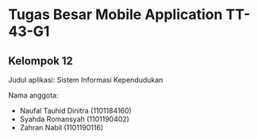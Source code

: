 # Tugas Besar Mobile Application TT-43-G1

## Kelompok 12

Judul aplikasi: Sistem Informasi Kependudukan

Nama anggota:

- Naufal Tauhid Dinitra (1101184160)
- Syahda Romansyah (1101190402)
- Zahran Nabil (1101190116)